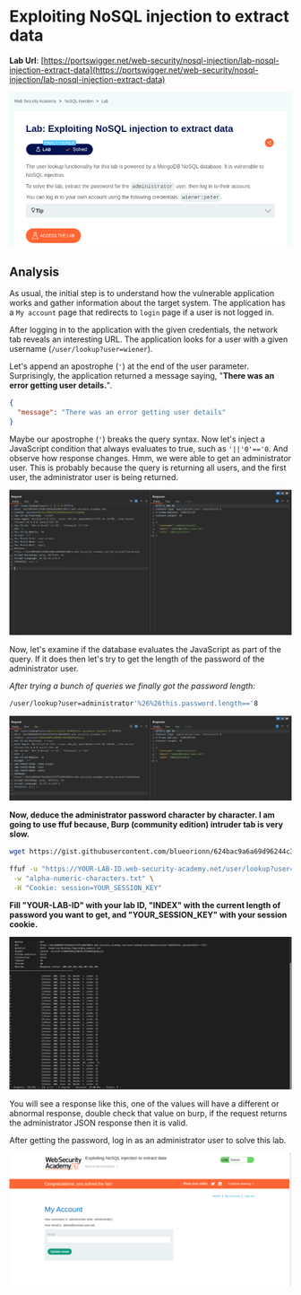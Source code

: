 # Exploiting NoSQL injection to extract data

**Lab Url**: [https://portswigger.net/web-security/nosql-injection/lab-nosql-injection-extract-data](https://portswigger.net/web-security/nosql-injection/lab-nosql-injection-extract-data)

![Lab Description](img/lab-description.png)

## Analysis

As usual, the initial step is to understand how the vulnerable application works and gather information about the target system. The application has a `My account` page that redirects to `login` page if a user is not logged in.

After logging in to the application with the given credentials, the network tab reveals an interesting URL. The application looks for a user with a given username (`/user/lookup?user=wiener`).

Let's append an apostrophe (`'`) at the end of the user parameter. Surprisingly, the application returned a message saying, "**There was an error getting user details.**".

```json
{
  "message": "There was an error getting user details"
}
```

Maybe our apostrophe (`'`) breaks the query syntax. Now let's inject a JavaScript condition that always evaluates to true, such as `'||'0'=='0`. And observe how response changes. Hmm, we were able to get an administrator user. This is probably because the query is returning all users, and the first user, the administrator user is being returned.

![Administrator User](img/user-lookup.png)

Now, let's examine if the database evaluates the JavaScript as part of the query. If it does then let's try to get the length of the password of the administrator user.

*After trying a bunch of queries we finally got the password length:*

```bash
/user/lookup?user=administrator'%26%26this.password.length=='8
```

![Password Length](img/password-length.png)

**Now, deduce the administrator password character by character. I am going to use ffuf because, Burp (community edition) intruder tab is very slow.**

```bash
wget https://gist.githubusercontent.com/blueorionn/624bac9a6a69d96244c33ddbe8739e7b/raw/a073b656fe66203b172202fa1c6b36987761dc3e/alpha-numeric-characters.txt
```

```bash
ffuf -u "https://YOUR-LAB-ID.web-security-academy.net/user/lookup?user=administrator'%26%26this.password[INDEX]=='FUZZ" \
 -w "alpha-numeric-characters.txt" \
 -H "Cookie: session=YOUR_SESSION_KEY"
```

**Fill "YOUR-LAB-ID" with your lab ID, "INDEX" with the current length of password you want to get, and "YOUR_SESSION_KEY" with your session cookie.**

![Fuzzed](img/ffuf.png)

You will see a response like this, one of the values will have a different or abnormal response, double check that value on burp, if the request returns the administrator JSON response then it is valid.

After getting the password, log in as an administrator user to solve this lab.

![Lab Solved](img/lab-solved.png)

